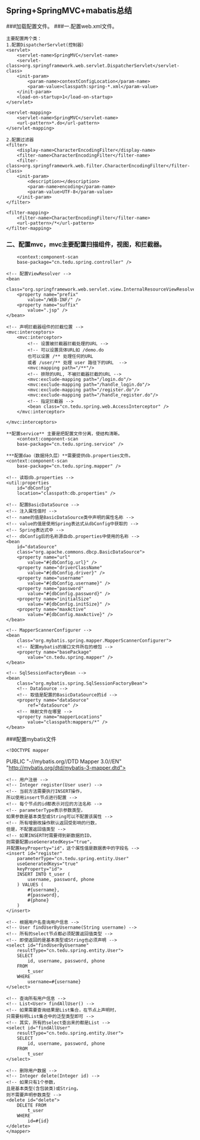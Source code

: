 ## Spring+SpringMVC+mabatis总结

###加载配置文件。
###一.配置web.xml文件。
	  
	主要配置两个类：
	1.配置DispatcherServlet(控制器）
	<servlet>
		<servlet-name>SpringMVC</servlet-name>
		<servlet-class>org.springframework.web.servlet.DispatcherServlet</servlet-class>
		<init-param>
			<param-name>contextConfigLocation</param-name>
			<param-value>classpath:spring-*.xml</param-value>
		</init-param>
		<load-on-startup>1</load-on-startup>
	</servlet>

	<servlet-mapping>
		<servlet-name>SpringMVC</servlet-name>
		<url-pattern>*.do</url-pattern>
	</servlet-mapping>

	2.配置过滤器
	<filter>
		<display-name>CharacterEncodingFilter</display-name>
		<filter-name>CharacterEncodingFilter</filter-name>
		<filter-class>org.springframework.web.filter.CharacterEncodingFilter</filter-class>
		<init-param>
			<description></description>
			<param-name>encoding</param-name>
			<param-value>UTF-8</param-value>
		</init-param>
	</filter>

	<filter-mapping>
		<filter-name>CharacterEncodingFilter</filter-name>
		<url-pattern>/*</url-pattern>
	</filter-mapping>

###	二、配置mvc，mvc主要配置扫描组件，视图，和拦截器。

		<context:component-scan 
		base-package="cn.tedu.spring.controller" />
		
	<!-- 配置ViewResolver -->
	<bean
		class="org.springframework.web.servlet.view.InternalResourceViewResolver">
		<property name="prefix"
			value="/WEB-INF/" />
		<property name="suffix"
			value=".jsp" />
	</bean>
	
	<!-- 声明拦截器组件的拦截位置 -->
	<mvc:interceptors>
		<mvc:interceptor>
			<!-- 设置被拦截器拦截处理的URL -->
			<!-- 可以设置具体URL如 /demo.do 
			也可以设置 /** 处理任何的URL
			或者 /user/** 处理 user 路径下的URL  -->
			<mvc:mapping path="/**"/>
			<!-- 排除的URL, 不被拦截器拦截的URL -->
			<mvc:exclude-mapping path="/login.do"/>
			<mvc:exclude-mapping path="/handle_login.do"/>
			<mvc:exclude-mapping path="/register.do"/>
			<mvc:exclude-mapping path="/handle_register.do"/>
			<!-- 指定拦截器 -->
			<bean class="cn.tedu.spring.web.AccessInterceptor" />
		</mvc:interceptor>
	
	</mvc:interceptors>

	**配置service** 主要是把配置文件分离，使结构清晰。
		<context:component-scan 
		base-package="cn.tedu.spring.service" />

	***配置dao（数据持久层）**需要提供db.properties文件。
	<context:component-scan 
		base-package="cn.tedu.spring.mapper" />
		
	<!-- 读取db.properties -->
	<util:properties
		id="dbConfig"
		location="classpath:db.properties" />
		
	<!-- 配置BasicDataSource -->
	<!-- 注入属性值时 -->
	<!-- name的值是BasicDataSource类中声明的属性名称 -->
	<!-- value的值是使用Spring表达式从dbConfig中获取的 -->
	<!-- Spring表达式中 -->
	<!-- dbConfig后的名称源自db.properties中使用的名称 -->
	<bean
		id="dataSource"
		class="org.apache.commons.dbcp.BasicDataSource">
		<property name="url"
			value="#{dbConfig.url}" />
		<property name="driverClassName"
			value="#{dbConfig.driver}" />
		<property name="username"
			value="#{dbConfig.username}" />
		<property name="password"
			value="#{dbConfig.password}" />
		<property name="initialSize"
			value="#{dbConfig.initSize}" />
		<property name="maxActive"
			value="#{dbConfig.maxActive}" />
	</bean>
	
	<!-- MapperScannerConfigurer -->
	<bean
		class="org.mybatis.spring.mapper.MapperScannerConfigurer">
		<!-- 配置mybatis的接口文件所在的根包 -->
		<property name="basePackage"
			value="cn.tedu.spring.mapper" />
	</bean>
	
	<!-- SqlSessionFactoryBean -->
	<bean
		class="org.mybatis.spring.SqlSessionFactoryBean">
		<!-- DataSource -->
		<!-- 取值是配置的BasicDataSource的id -->
		<property name="dataSource"
			ref="dataSource" />
		<!-- 映射文件在哪里 -->
		<property name="mapperLocations"
			value="classpath:mappers/*" />
	</bean>


###配置mybatis文件

	<!DOCTYPE mapper
  PUBLIC "-//mybatis.org//DTD Mapper 3.0//EN"
  "http://mybatis.org/dtd/mybatis-3-mapper.dtd">
<mapper 
	namespace="cn.tedu.spring.mapper.UserMapper">
	
	<!-- 用户注册 -->
	<!-- Integer register(User user) -->
	<!-- 当前方法需要执行INSERT操作，
	所以使用insert节点进行配置 -->
	<!-- 每个节点的id都表示对应的方法名称 -->
	<!-- parameterType表示参数类型，
	如果参数是基本类型或String可以不配置该属性 -->
	<!-- 所有增删改操作默认返回受影响的行数，
	但是，不配置返回值类型 -->
	<!-- 如果INSERT时需要得到新数据的ID，
	则需要配置useGeneratedKeys="true"，
	并配置keyProperty="id"，这个属性值是数据表中的字段名 -->
	<insert id="register"
		parameterType="cn.tedu.spring.entity.User"
		useGeneratedKeys="true"
		keyProperty="id">
		INSERT INTO t_user (
			username, password, phone
		) VALUES (
			#{username}, 
			#{password},
			#{phone}
		)
	</insert>
	
	<!-- 根据用户名查询用户信息 -->
	<!-- User findUserByUsername(String username) -->
	<!-- 所有的select节点都必须配置返回值类型 -->
	<!-- 即使返回的是基本类型或String也必须声明 -->
	<select id="findUserByUsername"
		resultType="cn.tedu.spring.entity.User">
		SELECT 
			id, username, password, phone 
		FROM 
			t_user 
		WHERE 
			username=#{username}
	</select>
	
	<!-- 查询所有用户信息 -->
	<!-- List<User> findAllUser() -->
	<!-- 如果需要查询结果是List集合，在节点上声明时，
	只需要标明List集合中的泛型类型即可 -->
	<!-- 其实，所有的select查出来的都是List -->
	<select id="findAllUser"
		resultType="cn.tedu.spring.entity.User">
		SELECT 
			id, username, password, phone 
		FROM 
			t_user
	</select>
	
	<!-- 删除用户数据 -->
	<!-- Integer delete(Integer id) -->
	<!-- 如果只有1个参数，
	且是基本类型(含包装类)或String，
	则不需要声明参数类型 -->
	<delete id="delete">
		DELETE FROM 
			t_user 
		WHERE 
			id=#{id}
	</delete>
	</mapper>




